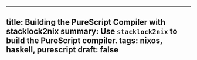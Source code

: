 ------------------------------------------------------
title: Building the PureScript Compiler with stacklock2nix
summary: Use `stacklock2nix` to build the PureScript compiler.
tags: nixos, haskell, purescript
draft: false
------------------------------------------------------

